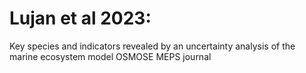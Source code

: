# Lujan et al 2023: 
Key species and indicators revealed by an uncertainty analysis of the marine ecosystem model OSMOSE
MEPS journal
